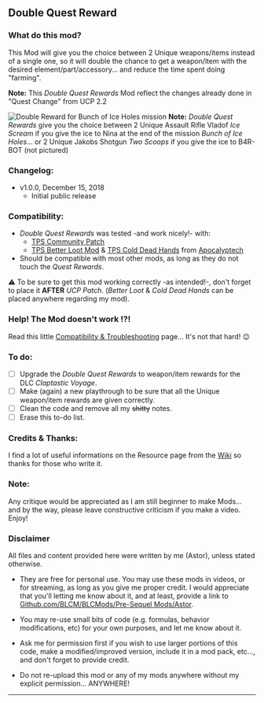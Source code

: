 ## Double Quest Reward

### What do this mod?

 This Mod will give you the choice between 2 Unique weapons/items instead of a single one, so it will double the chance to get a weapon/item with the desired element/part/accessory... and reduce the time spent doing "farming".
 
 **Note:** This *Double Quest Rewards* Mod reflect the changes already done in "Quest Change" from UCP 2.2


![Double Reward for Bunch of Ice Holes mission](https://imgur.com/sYdFwsy.jpg "Don't worry guys... even if my screen capture show French text, my mods are in English")
__Note:__ *Double Quest Rewards* give you the choice between 2 Unique Assault Rifle Vladof *Ice Scream* if you give the ice to Nina at the end of the mission *Bunch of Ice Holes*... or 2 Unique Jakobs Shotgun *Two Scoops* if you give the ice to B4R-BOT (not pictured)

### Changelog:
- v1.0.0, December 15, 2018
  - Initial public release
 
### Compatibility:

- *Double Quest Rewards* was tested -and work nicely!- with:
  - [TPS Community Patch](https://github.com/BLCM/BLCMods/tree/master/Pre%20Sequel%20Mods/Community%20Patch)
  - [TPS Better Loot Mod](https://github.com/BLCM/BLCMods/tree/master/Pre%20Sequel%20Mods/Apocalyptech/TPS%20Better%20Loot%20Mod) & [TPS Cold Dead Hands](https://github.com/BLCM/BLCMods/tree/master/Pre%20Sequel%20Mods/Apocalyptech/TPS%20Cold%20Dead%20Hands) from [Apocalyptech](https://github.com/BLCM/BLCMods/tree/master/Pre%20Sequel%20Mods/Apocalyptech)
- Should be compatible with most other mods, as long as they do not touch the *Quest Rewards*.

:warning: To be sure to get this mod working correctly -as intended!-, don't forget to place it **AFTER** *UCP Patch*. (*Better Loot* & *Cold Dead Hands* can be placed anywhere regarding my mod). 

### Help! The Mod doesn't work !?!

Read this little [Compatibility & Troubleshooting](https://github.com/BLCM/BLCMods/tree/master/Pre%20Sequel%20Mods/Astor/Compatibility%20%26%20Troubleshooting) page... It's not that hard!  :wink:

### To do:

- [ ] Upgrade the *Double Quest Rewards* to weapon/item rewards for the DLC *Claptastic Voyage*.
- [ ] Make (again) a new playthrough to be sure that all the Unique weapon/item rewards are given correctly.
- [ ] Clean the code and remove all my ~~shitty~~ notes.
- [ ] Erase this to-do list.

### Credits & Thanks:

I find a lot of useful informations on the Resource page from the [Wiki](https://github.com/BLCM/BLCMods/wiki) so thanks for those who write it. 
  
### Note: 

Any critique would be appreciated as I am still beginner to make Mods... and by the way, please leave constructive criticism if you make a video. 
Enjoy!

### Disclaimer

All files and content provided here were written by me (Astor), unless stated otherwise.

- They are free for personal use. You may use these mods in videos, or for streaming, as long as you give me proper credit. I would appreciate that you'll letting me know about it, and at least, provide a link to [Github.com/BLCM/BLCMods/Pre-Sequel Mods/Astor](https://github.com/BLCM/BLCMods/tree/master/Pre%20Sequel%20Mods/Astor).

- You may re-use small bits of code (e.g. formulas, behavior modifications, etc) for your own purposes, and let me know about it. 

- Ask me for permission first if you wish to use larger portions of this code, make a modified/improved version, include it in a mod pack, etc..., and don't forget to provide credit.

- Do not re-upload this mod or any of my mods anywhere without my explicit permission... ANYWHERE!

* * * * *



